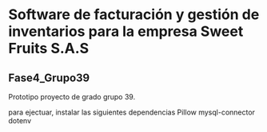 # Software de facturación y gestión de inventarios para la empresa Sweet Fruits S.A.S

## Fase4_Grupo39

Prototipo proyecto de grado grupo 39.

para ejectuar, instalar las siguientes dependencias
Pillow
mysql-connector
dotenv
